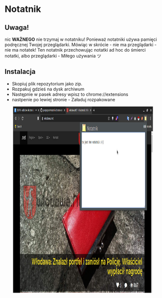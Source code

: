 # Notatnik

## Uwaga!

nic **WAŻNEGO** nie trzymaj w notatniku!
Ponieważ notatniki używa pamięci podręcznej Twojej przeglądarki.
Mówiąc w skrócie - nie ma przeglądarki - nie ma notatek!
Ten notatnik przechowując notatki ad hoc do śmierci notatki, albo przeglądarki - Miłego używania ツ

## Instalacja

- Skopiuj plik repozytorium jako zip.
- Rozpakuj gdzieś na dysk archiwum
- Następnie w pasek adresy wpisz to
  chrome://extensions
- nastpenie po lewiej stronie - Załaduj rozpakowane

<p align="center">
  <img src="https://github.com/panpepson/notatnik-chrome-extension/blob/main/screenshot.jpg" width="450" height="600"/>
</p>

